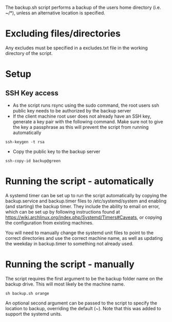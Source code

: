 The backup.sh script performs a backup of the users home directory (i.e. ~/\*), unless an alternative location is specified.

# Excluding files/directories
Any excludes must be specified in a excludes.txt file in the working directory of the script.

# Setup
## SSH Key access
- As the script runs rsync using the sudo command, the root users ssh public key needs to be authorized by the backup server
- If the client machine root user does not already have an SSH key, generate a key pair with the following command. Make sure not to give the key a passphrase as this will prevent the script from running automatically
```
ssh-keygen -t rsa
```
- Copy the public key to the backup server
```
ssh-copy-id backup@green
```

# Running the script - automatically
A systemd timer can be set up to run the script automatically by copying the backup.service and backup.timer files to /etc/systemd/system and enabling (and starting) the backup timer. They include the ability to email on error, which can be set up by following instructions found at https://wiki.archlinux.org/index.php/Systemd/Timers#Caveats, or copying the configuration from existing machines.

You will need to manually change the systemd unit files to point to the correct directories and use the correct machine name, as well as updating the weekday in backup.timer to something not already used.

# Running the script - manually
The script requires the first argument to be the backup folder name on the backup drive. This will most likely be the machine name.
```
sh backup.sh orange
```

An optional second argument can be passed to the script to specify the location to backup, overriding the default (~). Note that this was added to support the systemd units.
